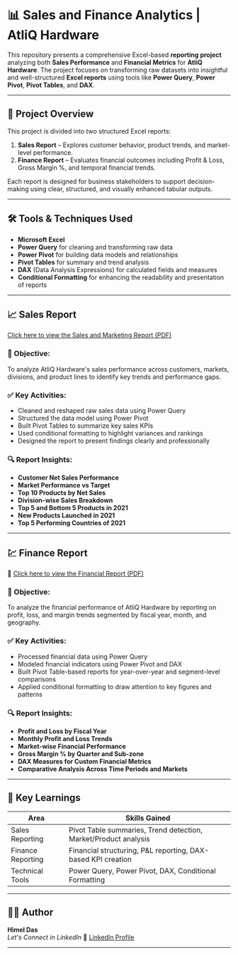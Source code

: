 # 📊 Sales and Finance Analytics | AtliQ Hardware

This repository presents a comprehensive Excel-based **reporting project** analyzing both **Sales Performance** and **Financial Metrics** for **AtliQ Hardware**. The project focuses on transforming raw datasets into insightful and well-structured **Excel reports** using tools like **Power Query**, **Power Pivot**, **Pivot Tables**, and **DAX**.

---

## 🧭 Project Overview

This project is divided into two structured Excel reports:

1. **Sales Report** – Explores customer behavior, product trends, and market-level performance.
2. **Finance Report** – Evaluates financial outcomes including Profit & Loss, Gross Margin %, and temporal financial trends.

Each report is designed for business stakeholders to support decision-making using clear, structured, and visually enhanced tabular outputs.

---

## 🛠️ Tools & Techniques Used

- **Microsoft Excel**
- **Power Query** for cleaning and transforming raw data  
- **Power Pivot** for building data models and relationships  
- **Pivot Tables** for summary and trend analysis  
- **DAX** (Data Analysis Expressions) for calculated fields and measures  
- **Conditional Formatting** for enhancing the readability and presentation of reports  

---

## 📈 Sales Report

[Click here to view the Sales and Marketing Report (PDF)](./AtliQ%20Hardwares%20Sales%20and%20Marketing%20Report.pdf)

### 🎯 Objective:
To analyze AtliQ Hardware's sales performance across customers, markets, divisions, and product lines to identify key trends and performance gaps.

### ✅ Key Activities:
- Cleaned and reshaped raw sales data using Power Query  
- Structured the data model using Power Pivot  
- Built Pivot Tables to summarize key sales KPIs  
- Used conditional formatting to highlight variances and rankings  
- Designed the report to present findings clearly and professionally  

### 🔍 Report Insights:
- **Customer Net Sales Performance**
- **Market Performance vs Target**
- **Top 10 Products by Net Sales**
- **Division-wise Sales Breakdown**
- **Top 5 and Bottom 5 Products in 2021**
- **New Products Launched in 2021**
- **Top 5 Performing Countries of 2021**

---

## 💹 Finance Report

📄 [Click here to view the Financial Report (PDF)](./AtliQ%20Hardwares%20Financial%20Report.pdf)

### 🎯 Objective:
To analyze the financial performance of AtliQ Hardware by reporting on profit, loss, and margin trends segmented by fiscal year, month, and geography.

### ✅ Key Activities:
- Processed financial data using Power Query  
- Modeled financial indicators using Power Pivot and DAX  
- Built Pivot Table-based reports for year-over-year and segment-level comparisons  
- Applied conditional formatting to draw attention to key figures and patterns  

### 🔍 Report Insights:
- **Profit and Loss by Fiscal Year**
- **Monthly Profit and Loss Trends**
- **Market-wise Financial Performance**
- **Gross Margin % by Quarter and Sub-zone**
- **DAX Measures for Custom Financial Metrics**
- **Comparative Analysis Across Time Periods and Markets**

---

## 🧠 Key Learnings

| Area           | Skills Gained                                                   |
|----------------|------------------------------------------------------------------|
| Sales Reporting | Pivot Table summaries, Trend detection, Market/Product analysis |
| Finance Reporting | Financial structuring, P&L reporting, DAX-based KPI creation   |
| Technical Tools | Power Query, Power Pivot, DAX, Conditional Formatting           |

---

## 👨‍💻 Author

**Himel Das**  
*Let's Connect in LinkedIn* 🔗 [LinkedIn Profile](https://www.linkedin.com/in/dashimel/)

---
